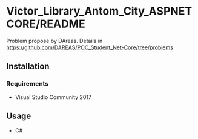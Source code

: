 # Victor_Library_Antom_City_ASPNETCORE/README

Problem propose by DAreas. Details in https://github.com/DAREAS/POC_Student_Net-Core/tree/problems 

## Installation


### Requirements
* Visual Studio Community 2017

## Usage
* C#
